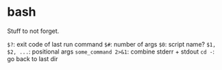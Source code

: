 # bash
Stuff to not forget.

`$?`: exit code of last run command
`$#`: number of args
`$0`: script name?
`$1, $2, ...`: positional args
`some_command 2>&1`: combine stderr + stdout
`cd -`: go back to last dir

